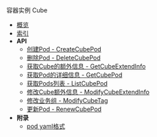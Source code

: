 <div class="sidebar_title ">容器实例 Cube</div>

- [概览](api/cube-api/README.md)
- [索引](api/cube-api/index.md)
- **API**
    - [创建Pod - CreateCubePod](api/cube-api/create_cube_pod)
    - [删除Pod - DeleteCubePod](api/cube-api/delete_cube_pod)
    - [获取Cube的额外信息 - GetCubeExtendInfo](api/cube-api/get_cube_extend_info)
    - [获取Pod的详细信息 - GetCubePod](api/cube-api/get_cube_pod)
    - [获取Pods列表 - ListCubePod](api/cube-api/list_cube_pod)
    - [修改Cube额外信息 - ModifyCubeExtendInfo](api/cube-api/modify_cube_extend_info)
    - [修改业务组 - ModifyCubeTag](api/cube-api/modify_cube_tag)
    - [更新Pod - RenewCubePod](api/cube-api/renew_cube_pod)
- **附录**
  * [pod yaml格式](api/cube-api/pod_yaml)
